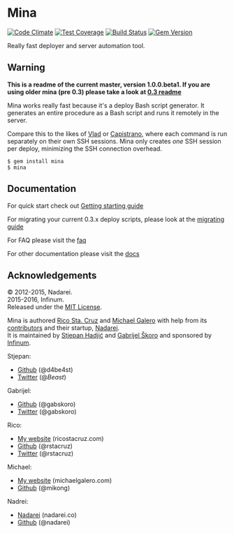 # Mina

[![Code Climate](https://codeclimate.com/repos/5774207165982076ca005984/badges/6877153919d603250738/gpa.svg)](https://codeclimate.com/repos/5774207165982076ca005984/feed)
[![Test Coverage](https://codeclimate.com/repos/5774207165982076ca005984/badges/6877153919d603250738/coverage.svg)](https://codeclimate.com/repos/5774207165982076ca005984/coverage)
[![Build Status](https://semaphoreci.com/api/v1/d4be4st/mina/branches/master/shields_badge.svg)](https://semaphoreci.com/d4be4st/mina)
[![Gem Version](https://badge.fury.io/rb/mina.svg)](https://badge.fury.io/rb/mina)

Really fast deployer and server automation tool.

## Warning

**This is a readme of the current master, version 1.0.0.beta1. If you are using older mina (pre 0.3) please take a look at [0.3 readme](https://github.com/mina-deploy/mina/blob/v0.3.8/Readme.md)**


Mina works really fast because it's a deploy Bash script generator. It
generates an entire procedure as a Bash script and runs it remotely in the
server.

Compare this to the likes of [Vlad](https://github.com/seattlerb/vlad) or
[Capistrano](https://github.com/capistrano/capistrano), where each command
is run separately on their own SSH sessions. Mina only creates *one* SSH
session per deploy, minimizing the SSH connection overhead.

    $ gem install mina
    $ mina

Documentation
----------------

For quick start check out [Getting starting guide](docs/getting_started.md)

For migrating your current 0.3.x deploy scripts, please look at the [migrating guide](docs/migrating.md)

For FAQ please visit the [faq](docs/faq.md)

For other documentation please visit the [docs](docs)

Acknowledgements
----------------

© 2012-2015, Nadarei.  
2015-2016, Infinum.  
Released under the [MIT License](https://www.opensource.org/licenses/mit-license.php).

Mina is authored [Rico Sta. Cruz][rsc] and [Michael Galero][mg] with help from its [contributors][c] and their startup, [Nadarei][nd].  
It is maintained by [Stjepan Hadjić][sh] and [Gabrijel Škoro][gs] and sponsored by [Infinum][inf].

Stjepan:

* [Github](https://github.com/d4be4st) (@d4be4st)
* [Twitter](https://twitter.com/_Beast_) (@_Beast_)

Gabrijel:

* [Github](https://github.com/gabskoro) (@gabskoro)
* [Twitter](https://twitter.com/gabskoro) (@gabskoro)

Rico:

 * [My website](https://ricostacruz.com) (ricostacruz.com)
 * [Github](https://github.com/rstacruz) (@rstacruz)
 * [Twitter](https://twitter.com/rstacruz) (@rstacruz)

Michael:

 * [My website][mg] (michaelgalero.com)
 * [Github](https://github.com/mikong) (@mikong)

Nadrei:

 * [Nadarei](https://nadarei.co) (nadarei.co)
 * [Github](https://github.com/nadarei) (@nadarei)

[rsc]: https://ricostacruz.com
[mg]:  https://devblog.michaelgalero.com/
[c]:   https://github.com/mina-deploy/mina/graphs/contributors
[nd]:  https://nadarei.co
[sh]:  https://github.com/d4be4st
[gs]:  https://github.com/gabskoro
[inf]: https://infinum.co

